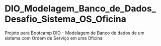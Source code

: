 # DIO_Modelagem_Banco_de_Dados_Desafio_Sistema_OS_Oficina
Projeto para Bootcamp DIO - Modelagem de Banco de dados de um sistema com Ordem de Serviço em uma Oficina
